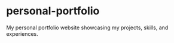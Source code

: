 # personal-portfolio
My personal portfolio website showcasing my projects, skills, and experiences.
